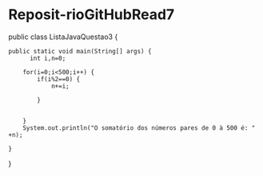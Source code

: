 # Reposit-rioGitHubRead7
public class ListaJavaQuestao3 {

	public static void main(String[] args) {
          int i,n=0;
		
		for(i=0;i<500;i++) {
			if(i%2==0) {
				n+=i;
			
			}
			
			
		}
		System.out.println("O somatório dos números pares de 0 à 500 é: " +n);

	}
	
}

